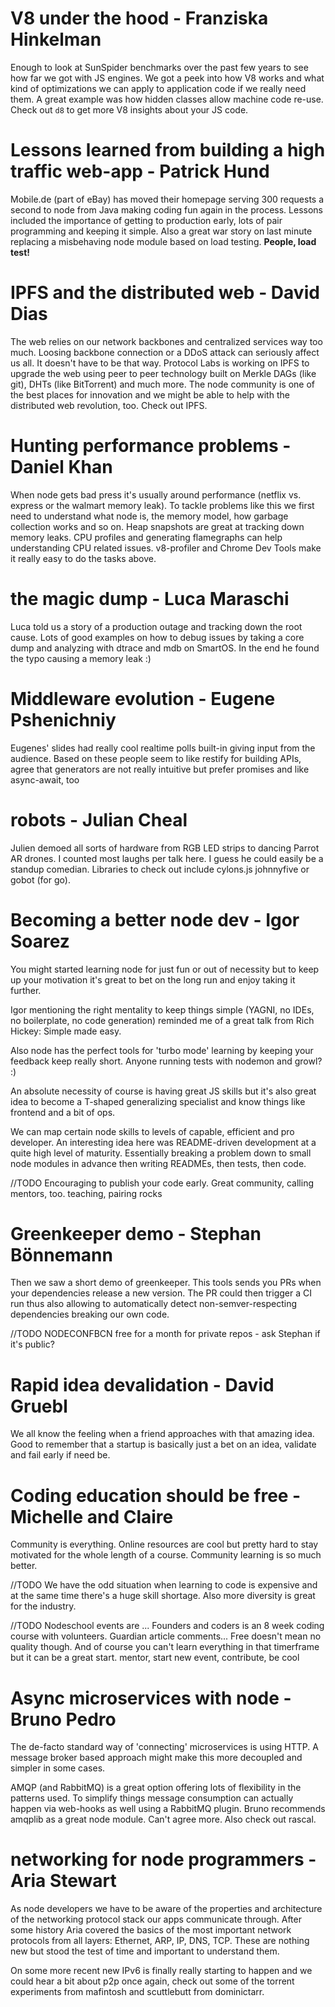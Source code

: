 # V8 under the hood - Franziska Hinkelman

Enough to look at SunSpider benchmarks over the past few years to see how far we got with JS engines. We got a peek into how V8 works and what kind of optimizations we can apply to application code if we really need them. A great example was how hidden classes allow machine code re-use. Check out `d8` to get more V8 insights about your JS code.

# Lessons learned from building a high traffic web-app  - Patrick Hund

Mobile.de (part of eBay) has moved their homepage serving 300 requests a second to node from Java making coding fun again in the process. Lessons included the importance of getting to production early, lots of pair programming and keeping it simple. Also a great war story on last minute replacing a misbehaving node module based on load testing. **People, load test!**

# IPFS and the distributed web - David Dias

The web relies on our network backbones and centralized services way too much. Loosing backbone connection or a DDoS attack can seriously affect us all. It doesn't have to be that way. Protocol Labs is working on IPFS to upgrade the web using peer to peer technology built on Merkle DAGs (like git), DHTs (like BitTorrent) and much more.
The node community is one of the best places for innovation and we might be able to help with the distributed web revolution, too. Check out IPFS.

# Hunting performance problems - Daniel Khan

When node gets bad press it's usually around performance (netflix vs. express or the walmart memory leak). To tackle problems like this we first need to understand what node is, the memory model, how garbage collection works and so on. Heap snapshots are great at tracking down memory leaks. CPU profiles and generating flamegraphs can help understanding CPU related issues. v8-profiler and Chrome Dev Tools make it really easy to do the tasks above.

# the magic dump - Luca Maraschi

Luca told us a story of a production outage and tracking down the root cause. Lots of good examples on how to debug issues by taking a core dump and analyzing with dtrace and mdb on SmartOS. In the end he found the typo causing a memory leak :)

# Middleware evolution - Eugene Pshenichniy

Eugenes' slides had really cool realtime polls built-in giving input from the audience. Based on these people seem to like restify for building APIs, agree that generators are not really intuitive but prefer promises and like async-await, too

# robots - Julian Cheal

Julien demoed all sorts of hardware from RGB LED strips to dancing Parrot AR drones. I counted most laughs per talk here. I guess he could easily be a standup comedian. Libraries to check out include cylons.js johnnyfive or gobot (for go).

# Becoming a better node dev - Igor Soarez

You might started learning node for just fun or out of necessity but to keep up your motivation it's great to bet on the long run and enjoy taking it further.

Igor mentioning the right mentality to keep things simple (YAGNI, no IDEs, no boilerplate, no code generation) reminded me of a great talk from Rich Hickey: Simple made easy.

Also node has the perfect tools for 'turbo mode' learning by keeping your feedback keep really short. Anyone running tests with nodemon and growl? :)

An absolute necessity of course is having great JS skills but it's also great idea to become a T-shaped generalizing specialist and know things like frontend and a bit of ops.

We can map certain node skills to levels of capable, efficient and pro developer. An interesting idea here was README-driven development at a quite high level of maturity. Essentially breaking a problem down to small node modules in advance then writing READMEs, then tests, then code.

//TODO Encouraging to publish your code early. Great community, calling mentors, too. teaching, pairing rocks

# Greenkeeper demo - Stephan Bönnemann

Then we saw a short demo of greenkeeper. This tools sends you PRs when your  dependencies release a new version. The PR could then trigger a CI run thus also allowing to automatically detect non-semver-respecting dependencies breaking our own code.

//TODO NODECONFBCN free for a month for private repos - ask Stephan if it's public?

# Rapid idea devalidation - David Gruebl

We all know the feeling when a friend approaches with that amazing idea. Good to remember that a startup is basically just a bet on an idea, validate and fail early if need be.

# Coding education should be free - Michelle and Claire

Community is everything. Online resources are cool but pretty hard to stay motivated for the whole length of a course. Community learning is so much better.

//TODO We have the odd situation when learning to code is expensive and at the same time there's a huge skill shortage. Also more diversity is great for the industry.

//TODO Nodeschool events are ...
Founders and coders is an 8 week coding course with volunteers. Guardian article comments... Free doesn't mean no quality though. And of course you can't learn everything in that timerframe but it can be a great start.
mentor, start new event, contribute, be cool

# Async microservices with node - Bruno Pedro

The de-facto standard way of 'connecting' microservices is using HTTP. A message broker based approach might make this more decoupled and simpler in some cases.

AMQP (and RabbitMQ) is a great option offering lots of flexibility in the patterns used. To simplify things message consumption can actually happen via web-hooks as well using a RabbitMQ plugin. Bruno recommends amqplib as a great node module. Can't agree more. Also check out rascal.

# networking for node programmers - Aria Stewart

As node developers we have to be aware of the properties and architecture of the networking protocol stack our apps communicate through. After some history Aria covered the basics of the most important network protocols from all layers: Ethernet, ARP, IP, DNS, TCP. These are nothing new but stood the test of time and important to understand them.

On some more recent new IPv6 is finally really starting to happen and we could hear a bit about p2p once again, check out some of the torrent experiments from mafintosh and scuttlebutt from dominictarr.
